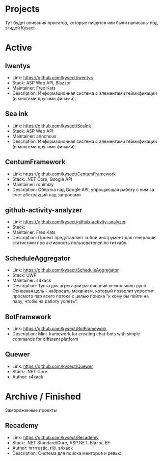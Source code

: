 # Projects

Тут будут описания проектов, которые пишутся или были написаны под эгидой Kysect.

# Active

## Iwentys
- Link: https://github.com/kysect/iwentys
- Stack: ASP Web API, Blazzor
- Maintainer: FrediKats
- Description: Информационная система с элементами геймификации (и многими другими фичами).

## Sea ink
- Link: https://github.com/kysect/SeaInk
- Stack: ASP Web API
- Maintainer: annchous
- Description: Информационная система с элементами геймификации (и многими другими фичами).

## CentumFramework
- Link: https://github.com/kysect/CentumFramework
- Stack: .NET Core, Google API
- Maintainer: ronimizy
- Description: Обёртка над Google API, упрощающая работу с ним за счет абстракций над запросами

## github-activity-analyzer
- Link: https://github.com/kysect/github-activity-analyzer
- Stack:
- Maintainer: FrediKats
- Description: Проект представляет собой инструмент для генерации статистики про активность пользователей по гитхабу.

## ScheduleAggregator
- Link: https://github.com/kysect/ScheduleAggregator
- Stack: UWP
- Maintainer: s4xack
- Description: Тулза для агрегации расписаний нескольких групп. Основная цель - набросать механизм, который позволит упростит просмотр пар всего потока с целью поиска "к кому бы пойти на пару, чтобы на работу успеть".

## BotFramework
- Link: https://github.com/kysect/BotFramework
- Description: Mini-framework for creating chat-bots with simple commands for different platform

## Quewer
- Link: https://github.com/kysect/Quewer
- Stack: .NET Core
- Author: s4xack

# Archive / Finished
Замороженные проекты

## Recademy
- Link: https://github.com/kysect/Recademy
- Stack: .NET Standard/Core, ASP.NET, Blazor, EF
- Author: hrrrrustic, riiji, s4xack
- Description: Система для поиска менторов и ревью.

